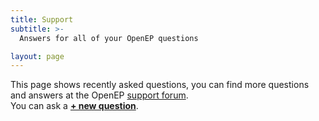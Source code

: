 ```yaml
---
title: Support
subtitle: >-
  Answers for all of your OpenEP questions

layout: page
---
```


This page shows recently asked questions, you can find more questions and answers at the OpenEP [support forum](https://support.openep.io).  
You can ask a **[&#43; new question](https://support.openep.io/new-topic?)**.

<d-topics-list discourse-url="https://openep.discourse.group/" template="complete"></d-topics-list>

<script type="text/javascript" src="https://openep.discourse.group/javascripts/embed-topics.js"></script>

